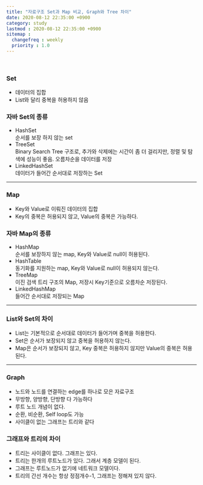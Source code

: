 ```yaml
---
title: "자료구조 Set과 Map 비교, Graph와 Tree 차이"
date: 2020-08-12 22:35:00 +0900
category: study
lastmod : 2020-08-12 22:35:00 +0900
sitemap :
  changefreq : weekly
  priority : 1.0
---
```


<br>

### Set

+ 데이터의 집합
+ List와 달리 중복을 허용하지 않음

### 자바 Set의 종류

+ HashSet  
    순서를 보장 하지 않는 set
+ TreeSet  
    Binary Search Tree 구조로, 추가와 삭제에는 시간이 좀 더 걸리지만, 정렬 및 탐색에 성능이 좋음. 오름차순을 데이터를 저장
+ LinkedHashSet  
    데이터가 들어간 순서대로 저장하는 Set

---

### Map

+ Key와 Value로 이뤄진 데이터의 집합
+ Key의 중복은 허용되지 않고, Value의 중복은 가능하다.

### 자바 Map의 종류

+ HashMap  
    순서를 보장하지 않는 map, Key와 Value로 null이 허용된다.
+ HashTable  
    동기화를 지원하는 map, Key와 Value로 null이 허용되지 않는다.
+ TreeMap  
    이진 검색 트리 구조의 Map, 저장시 Key기준으로 오름차순 저장된다.
+ LinkedHashMap  
    들어간 순서대로 저장되는 Map

---

### List와 Set의 차이

+ List는 기본적으로 순서대로 데이터가 들어가며 중복을 허용한다.
+ Set은 순서가 보장되지 않고 중복을 허용하지 않는다.
+ Map은 순서가 보장되지 않고, Key 중복은 허용하지 않지만 Value의 중복은 허용된다.

---

### Graph

+ 노드와 노드를 연결하는 edge를 하나로 모은 자료구조
+ 무방향, 양방향, 단방향 다 가능하다
+ 루트 노드 개념이 없다.
+ 순환, 비순환, Self loop도 가능
+ 사이클이 없는 그래프는 트리와 같다

### 그래프와 트리의 차이

+ 트리는 사이클이 없다. 그래프는 있다.
+ 트리는 한개의 루트노드가 있다. 그래서 계층 모델이 된다.
+ 그래프는 루트노드가 없기에 네트워크 모델이다.
+ 트리의 간선 개수는 항상 정점개수-1, 그래프는 정해져 있지 않다.